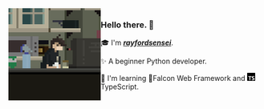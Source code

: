 <img align="left" src="https://raw.githubusercontent.com/rayfordsensei/rayfordsensei/refs/heads/main/assets/right.gif">

### Hello there. 👋

🎓 I'm [_**rayfordsensei**_](www.github.com/rayfordsensei).

✨ A beginner Python developer.

🌱 I'm learning 🦅Falcon Web Framework and <img src="https://raw.githubusercontent.com/rayfordsensei/rayfordsensei/refs/heads/main/assets/ts.svg" height=16>TypeScript.